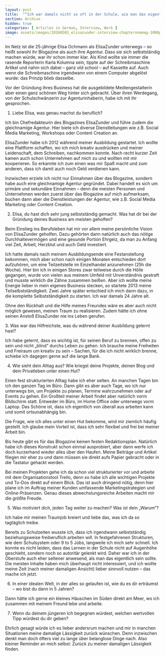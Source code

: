 ```yaml
---
layout: post
title:  "“Ich war damals nicht so oft in der Schule, wie man das eigentlich sollte”"
section: Archive
hidden: true
categories: [ Articles in German, Interview, Work ]
image: assets/images/20160502_elisazunder-interview-chapteronemag-1000px-01-e1462186947917.jpg
---
```



Im Netz ist die 25-jährige Elisa Ochmann als ElisaZunder unterwegs – so heißt sowohl ihr Blogazine als auch ihre Agentur. Dass sie sich selbstständig machen würde, war ihr schon immer klar. Als Kind wollte sie immer die rasende Reporterin Karla Kolumna sein, tippte auf der Schreibmaschine Artikel und nahm sich dabei – ganz old school – auf Kassette auf. Auch wenn die Schreibmaschine irgendwann von einem Computer abgelöst wurde: das Prinzip blieb dasselbe.

Vor der Gründung ihres Business hat die ausgebildete Mediengestalterin aber einen ganz schönen Weg hinter sich gebracht. Über ihren Werdegang, von der Schulschwänzerin zur Agenturinhaberin, habe ich mit ihr gesprochen.

1. Liebe Elisa, was genau machst du beruflich?

Ich bin Chefredakteurin des Blogazines ElisaZunder und führe zudem die gleichnamige Agentur. Hier biete ich diverse Dienstleitungen wie z.B. Social Media Marketing, Workshops oder Content Creation an.

ElisaZunder habe ich 2012 während meiner Ausbildung gestartet. Ich wollte eine Plattform schaffen, wo ich mich kreativ ausdrücken und meiner Leidenschaft, dem Schreiben, nachkommen konnte. Nach recht kurzer Zeit kamen auch schon Unternehmen auf mich zu und wollten mit mir kooperieren. So erkannte ich zum einen was mir Spaß macht und zum anderen, dass ich damit auch noch Geld verdienen kann.

Inzwischen erziele ich nicht nur Einnahmen über das Blogazine, sondern habe auch eine gleichnamige Agentur gegründet. Dabei handelt es sich um primäre und sekundäre Einnahmen – denn die meisten Personen und Unternehmen werden zuerst über das Blogazine auf mich aufmerksam, buchen dann aber die Dienstleistungen der Agentur, wie z.B. Social Media Marketing oder Content Creation.

2. Elisa, du hast dich sehr jung selbstständig gemacht. Was hat dir bei der Gründung deines Business am meisten geholfen?

Beim Einstieg ins Berufsleben hat mir vor allem meine persönliche Vision von ElisaZunder geholfen. Dazu gehörten dann natürlich auch das nötige Durchhaltevermögen und eine gesunde Portion Ehrgeiz, da man zu Anfang viel Zeit, Arbeit, Herzblut und auch Geld investiert.

Ich hatte damals nach meinem Ausbildungsende eine Festanstellung bekommen, mich aber schon nach einigen Monaten entschieden dort aufzuhören, um eine Teilzeitstelle im Einzelhandel anzunehmen (25h die Woche). Hier bin ich in einigen Stores zwar teilweise durch die Hölle gegangen, wurde von vielen aus meinem Umfeld mit Unverständnis gestraft und musste wirklich die Zähne zusammen beißen. Aber ich wollte meine Energie lieber in mein eigenes Business stecken, so startete 2013 meine Teilselbstständigkeit. Zwei Jahre später entschied ich mich dann dazu, in die komplette Selbstständigkeit zu starten. Ich war damals 24 Jahre alt.

Ohne den Rückhalt und die Hilfe meines Freundes wäre es aber auch nicht möglich gewesen, meinen Traum zu realisieren. Zudem hätte ich ohne seinen Anstoß ElisaZunder nie ins Leben gerufen.

3. Was war das Hilfreichste, was du während deiner Ausbildung gelernt hast?

Ich habe gelernt, dass es wichtig ist, für seinen Beruf zu brennen, offen zu sein und nicht „blind“ durchs Leben zu gehen. Ich brauche meine Freiheiten und Freiraum um kreativ zu sein – Sachen, für die ich nicht wirklich brenne, schiebe ich dagegen gerne auf die lange Bank.

4. Wie sieht dein Alltag aus? Wie kriegst deine Projekte, deinen Blog und dein Privatleben unter einen Hut?

Einen fest strukturierten Alltag habe ich eher selten. An manchen Tagen bin ich den ganzen Tag im Büro. Dann gibt es aber auch Tage, wo ich nur unterwegs bin, um Projekte zu planen, Termine wahrzunehmen oder auf Events zu gehen. Ein Großteil meiner Arbeit findet aber natürlich vorm Bildschirm statt. Entweder im Büro, im Home Office oder unterwegs vorm Laptop. Das Schöne ist, dass ich eigentlich von überall aus arbeiten kann und somit ortsunabhängig bin.

Die Frage, wie ich alles unter einen Hut bekomme, wird mir ziemlich häufig gestellt. Ich glaube mein Vorteil ist, dass ich sehr flexibel und frei bei meiner Arbeit bin.

Bis heute gibt es für das Blogazine keinen festen Redaktionsplan. Natürlich habe ich dieses Konstrukt schon einmal ausprobiert, aber dann werfe ich doch kurzerhand wieder alles über den Haufen. Meine Beiträge und Artikel fliegen mir eher zu und dann müssen sie direkt aufs Papier gebracht oder in die Tastatur gehackt werden.

Bei meinen Projekten gehe ich da schon viel strukturierter vor und arbeite mit dem Organisationstool Trello, denn so habe ich alle wichtigen Projekte und To-Dos direkt auf einem Blick. Das ist auch dringend nötig, denn hier plane ich im Auftrag meiner Kunden umfassende Marketingstrategien und Online-Präsenzen. Genau dieses abwechslungsreiche Arbeiten macht mir die größte Freude.

5. Was motiviert dich, jeden Tag weiter zu machen? Was ist dein „Warum“?

Ich habe mir meinen Traumjob kreiert und liebe das, was ich da so tagtäglich treibe.

Bereits zu Schulzeiten wusste ich, dass ich irgendwann selbstständig beziehungsweise freiberuflich arbeiten will. In festgefahrenen Strukturen, wie dem Schulsystem oder 9 to 5 Jobs, langweile ich mich sehr schnell. Ich konnte es nicht leiden, dass das Lernen in der Schule nicht auf Augenhöhe geschieht, sondern noch so autoritär gelenkt wird. Daher war ich in der Oberstufe auch eher seltener anwesend, als man das eigentlich sein sollte. Die meisten Inhalte haben mich überhaupt nicht interessiert, und ich wollte meine Zeit (nach meiner damaligen Ansicht) lieber sinnvoll nutzen – das mache ich jetzt.

6. In einer idealen Welt, in der alles so gelaufen ist, wie du es dir erträumst – wo bist du dann in 5 Jahren?

Dann hätte ich gerne ein kleines Häuschen im Süden direkt am Meer, wo ich zusammen mit meinem Freund lebe und arbeite.

7. Wenn du deinem jüngeren Ich begegnen würdest, welchen wertvollen Tipp würdest du dir geben?

Ehrlich gesagt würde ich es lieber andersrum machen und mir in manchen Situationen meine damalige Lässigkeit zurück wünschen. Denn inzwischen denkt man doch öfters viel zu lange über belanglose Dinge nach. Also kleiner Reminder an mich selbst: Zurück zu meiner damaligen Lässigkeit finden.

